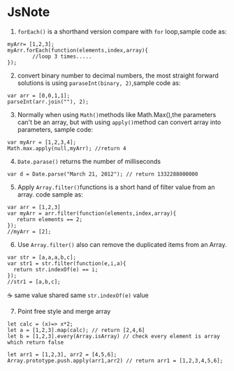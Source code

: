 JsNote
=========

1. `forEach()` is a shorthand version compare with `for` loop,sample code as:
```
myArr= [1,2,3];
myArr.forEach(function(elements,index,array){
     	//loop 3 times.....
});
```
2. convert binary number to decimal numbers, the most straight forward solutions is using `paraseInt(binary, 2)`,sample code  as: 
```
var arr = [0,0,1,1];
parseInt(arr.join(""), 2);
```

3. Normally when using `Math()`methods like Math.Max(),the parameters can't be an array, but with using `apply()`method can convert array into parameters, sample code:

```
var myArr = [1,2,3,4];
Math.max.apply(null,myArr); //return 4
```

4. `Date.parase()` returns the number of milliseconds
```
var d = Date.parse("March 21, 2012"); // return 1332288000000
```

5. Apply `Array.filter()`functions is a short hand of filter value from an array. code sample as:
```
var arr = [1,2,3]
var myArr = arr.filter(function(elements,index,array){
   return elements == 2; 
});
//myArr = [2];
```

6. Use `Array.filter()` also can remove the duplicated items from an Array.
```
var str = [a,a,a,b,c];
var str1 = str.filter(function(e,i,a){
  return str.indexOf(e) == i;
});
//str1 = [a,b,c];
```
:coffee: same value shared same `str.indexOf(e)` value

7. Point free style and merge array 

```
let calc = (x)=> x*2;
let a = [1,2,3].map(calc); // return [2,4,6] 
let b = [1,2,3].every(Array.isArray) // check every element is array which return false 

let arr1 = [1,2,3], arr2 = [4,5,6];
Array.prototype.push.apply(arr1,arr2) // return arr1 = [1,2,3,4,5,6];
```







